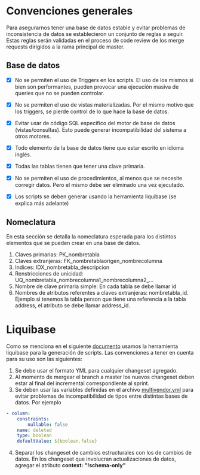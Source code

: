 # Convenciones generales

Para asegurarnos tener una base de datos estable y evitar problemas de inconsistencia de datos se establecieron un conjunto de reglas a seguir. Estas reglas serán validadas en el proceso de code review de los merge requests dirigidos a la rama principal de master.


## Base de datos

- [x] No se permiten el uso de Triggers en los scripts. El uso de los mismos si bien son performantes, pueden provocar una ejecución masiva de queries que no se pueden controlar.
- [x] No se permiten el uso de vistas materializadas. Por el mismo motivo que los triggers, se pierde control de lo que hace la base de datos.
- [x] Evitar usar de código SQL especifico del motor de base de datos (vistas/consultas). Esto puede generar incompatibilidad del sistema a otros motores.
- [x] Todo elemento de la base de datos tiene que estar escrito en idioma inglés.  
- [x] Todas las tablas tienen que tener una clave primaria. 
- [x] No se permiten el uso de procedimientos, al menos que se necesite corregir datos. Pero el mismo debe ser eliminado una vez ejecutado.
- [x] Los scripts se deben generar usando la herramienta liquibase (se explica más adelante)
   


## Nomeclatura

En esta sección se detalla la nomeclatura esperada para los distintos elementos que se pueden crear en una base de datos.

1. Claves primarias:   PK_nombretabla
2. Claves extranjeras: FK_nombretablaorigen_nombrecolumna
3. Indices:   IDX_nombretabla_descripcion
4. Renstricciones de unicidad: UQ_nombretabla_nombrecolumna1_nombrecolumna2_...
6. Nombre de clave primaria simple: En cada tabla se debe llamar id
7. Nombres de atributos referentes a claves extranjeras: nombretabla_id. Ejemplo si tenemos la tabla person que tiene una referencia a la tabla address, el atributo se debe llamar address_id.



# Liquibase

Como se menciona en el siguiente [documento](liquibase.md) usamos la herramienta liquibase para la generación de scripts. Las convenciones a tener en cuenta para su uso son las siguientes:

1. Se debe usar el formato YML para cualquier changeset agregado.
2. Al momento de mergear el branch a master los nuevos changeset deben estar al final del incremental correspondiente al sprint.
3. Se deben usar las variables definidas en el archivo [multivendor.yml](../liquibase/multivendor.yml) para evitar problemas de incompatibilidad de tipos entre distintas bases de datos. Por ejemplo

```yml
- column:
    constraints:
        nullable: false
    name: deleted
    type: boolean
    defaultValue: ${boolean.false}  
```

4. Separar los changeset de cambios estructurales con los de cambios de datos. En los changeset que involucran actualizaciones de datos, agregar el atributo **context: "!schema-only"**
